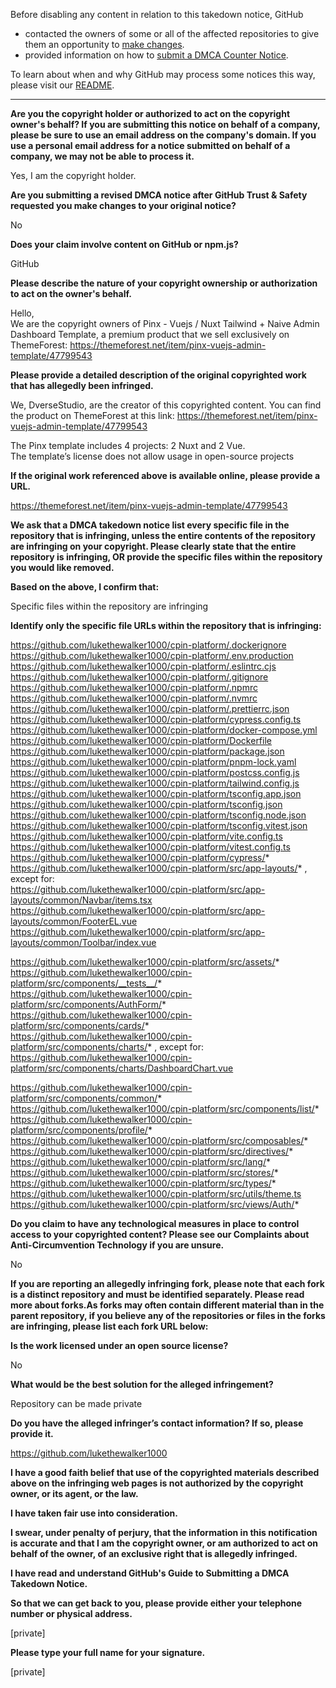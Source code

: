 Before disabling any content in relation to this takedown notice, GitHub  
- contacted the owners of some or all of the affected repositories to give them an opportunity to [make changes](https://docs.github.com/en/github/site-policy/dmca-takedown-policy#a-how-does-this-actually-work).  
- provided information on how to [submit a DMCA Counter Notice](https://docs.github.com/en/articles/guide-to-submitting-a-dmca-counter-notice).  
  
To learn about when and why GitHub may process some notices this way, please visit our [README](https://github.com/github/dmca/blob/master/README.md#anatomy-of-a-takedown-notice).  
  
---  
  
**Are you the copyright holder or authorized to act on the copyright owner's behalf? If you are submitting this notice on behalf of a company, please be sure to use an email address on the company's domain. If you use a personal email address for a notice submitted on behalf of a company, we may not be able to process it.**  
   
Yes, I am the copyright holder.  
   
**Are you submitting a revised DMCA notice after GitHub Trust & Safety requested you make changes to your original notice?**  
   
No  
   
**Does your claim involve content on GitHub or npm.js?**  
   
GitHub  
   
**Please describe the nature of your copyright ownership or authorization to act on the owner's behalf.**  
   
Hello,  
We are the copyright owners of Pinx - Vuejs / Nuxt Tailwind + Naive Admin Dashboard Template, a premium product that we sell exclusively on ThemeForest: https://themeforest.net/item/pinx-vuejs-admin-template/47799543  
   
**Please provide a detailed description of the original copyrighted work that has allegedly been infringed.**  
   
We, DverseStudio, are the creator of this copyrighted content. You can find the product on ThemeForest at this link: https://themeforest.net/item/pinx-vuejs-admin-template/47799543  
   
The Pinx template includes 4 projects: 2 Nuxt and 2 Vue.  
The template’s license does not allow usage in open-source projects  
   
**If the original work referenced above is available online, please provide a URL.**  
   
https://themeforest.net/item/pinx-vuejs-admin-template/47799543  
   
**We ask that a DMCA takedown notice list every specific file in the repository that is infringing, unless the entire contents of the repository are infringing on your copyright. Please clearly state that the entire repository is infringing, OR provide the specific files within the repository you would like removed.**  
   
**Based on the above, I confirm that:**  
   
Specific files within the repository are infringing  
   
**Identify only the specific file URLs within the repository that is infringing:**  
   
https://github.com/lukethewalker1000/cpin-platform/.dockerignore  
https://github.com/lukethewalker1000/cpin-platform/.env.production  
https://github.com/lukethewalker1000/cpin-platform/.eslintrc.cjs  
https://github.com/lukethewalker1000/cpin-platform/.gitignore  
https://github.com/lukethewalker1000/cpin-platform/.npmrc  
https://github.com/lukethewalker1000/cpin-platform/.nvmrc  
https://github.com/lukethewalker1000/cpin-platform/.prettierrc.json  
https://github.com/lukethewalker1000/cpin-platform/cypress.config.ts  
https://github.com/lukethewalker1000/cpin-platform/docker-compose.yml  
https://github.com/lukethewalker1000/cpin-platform/Dockerfile  
https://github.com/lukethewalker1000/cpin-platform/package.json  
https://github.com/lukethewalker1000/cpin-platform/pnpm-lock.yaml  
https://github.com/lukethewalker1000/cpin-platform/postcss.config.js  
https://github.com/lukethewalker1000/cpin-platform/tailwind.config.js  
https://github.com/lukethewalker1000/cpin-platform/tsconfig.app.json  
https://github.com/lukethewalker1000/cpin-platform/tsconfig.json  
https://github.com/lukethewalker1000/cpin-platform/tsconfig.node.json  
https://github.com/lukethewalker1000/cpin-platform/tsconfig.vitest.json  
https://github.com/lukethewalker1000/cpin-platform/vite.config.ts  
https://github.com/lukethewalker1000/cpin-platform/vitest.config.ts  
https://github.com/lukethewalker1000/cpin-platform/cypress/*  
https://github.com/lukethewalker1000/cpin-platform/src/app-layouts/* , except for:  
	https://github.com/lukethewalker1000/cpin-platform/src/app-layouts/common/Navbar/items.tsx  
	https://github.com/lukethewalker1000/cpin-platform/src/app-layouts/common/FooterEL.vue  
	https://github.com/lukethewalker1000/cpin-platform/src/app-layouts/common/Toolbar/index.vue  
  
https://github.com/lukethewalker1000/cpin-platform/src/assets/*  
https://github.com/lukethewalker1000/cpin-platform/src/components/__tests__/*  
https://github.com/lukethewalker1000/cpin-platform/src/components/AuthForm/*  
https://github.com/lukethewalker1000/cpin-platform/src/components/cards/*  
https://github.com/lukethewalker1000/cpin-platform/src/components/charts/* , except for:  
	https://github.com/lukethewalker1000/cpin-platform/src/components/charts/DashboardChart.vue  
  
https://github.com/lukethewalker1000/cpin-platform/src/components/common/*  
https://github.com/lukethewalker1000/cpin-platform/src/components/list/*  
https://github.com/lukethewalker1000/cpin-platform/src/components/profile/*  
https://github.com/lukethewalker1000/cpin-platform/src/composables/*  
https://github.com/lukethewalker1000/cpin-platform/src/directives/*  
https://github.com/lukethewalker1000/cpin-platform/src/lang/*  
https://github.com/lukethewalker1000/cpin-platform/src/stores/*  
https://github.com/lukethewalker1000/cpin-platform/src/types/*  
https://github.com/lukethewalker1000/cpin-platform/src/utils/theme.ts  
https://github.com/lukethewalker1000/cpin-platform/src/views/Auth/*  
   
**Do you claim to have any technological measures in place to control access to your copyrighted content? Please see our Complaints about Anti-Circumvention Technology if you are unsure.**  
   
No  
   
**If you are reporting an allegedly infringing fork, please note that each fork is a distinct repository and must be identified separately. Please read more about forks.As forks may often contain different material than in the parent repository, if you believe any of the repositories or files in the forks are infringing, please list each fork URL below:**  
   
**Is the work licensed under an open source license?**  
   
No  
   
**What would be the best solution for the alleged infringement?**  
   
Repository can be made private  
   
**Do you have the alleged infringer’s contact information? If so, please provide it.**  
   
https://github.com/lukethewalker1000  
   
**I have a good faith belief that use of the copyrighted materials described above on the infringing web pages is not authorized by the copyright owner, or its agent, or the law.**  
   
**I have taken fair use into consideration.**  
   
**I swear, under penalty of perjury, that the information in this notification is accurate and that I am the copyright owner, or am authorized to act on behalf of the owner, of an exclusive right that is allegedly infringed.**  
   
**I have read and understand GitHub's Guide to Submitting a DMCA Takedown Notice.**  
   
**So that we can get back to you, please provide either your telephone number or physical address.**  
   
[private]
   
**Please type your full name for your signature.**  
   
[private]
